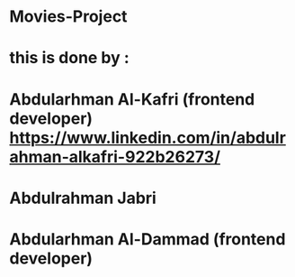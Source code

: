 # Movies-Project
# this is done by :
# Abdularhman Al-Kafri (frontend developer) https://www.linkedin.com/in/abdulrahman-alkafri-922b26273/
# Abdulrahman Jabri 
# Abdularhman Al-Dammad (frontend developer)
